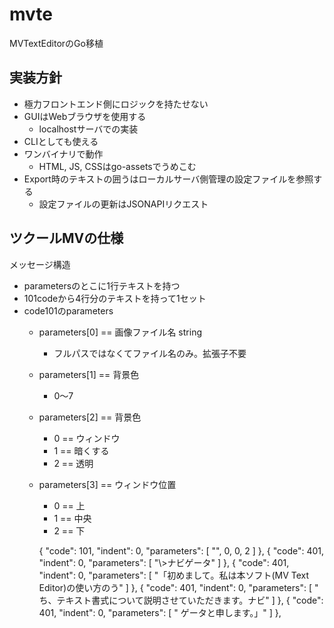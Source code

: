 # mvte

MVTextEditorのGo移植

## 実装方針

- 極力フロントエンド側にロジックを持たせない
- GUIはWebブラウザを使用する
  - localhostサーバでの実装
- CLIとしても使える
- ワンバイナリで動作
  - HTML, JS, CSSはgo-assetsでうめこむ
- Export時のテキストの囲うはローカルサーバ側管理の設定ファイルを参照する
  - 設定ファイルの更新はJSONAPIリクエスト

## ツクールMVの仕様

メッセージ構造

- parametersのとこに1行テキストを持つ
- 101codeから4行分のテキストを持って1セット
- code101のparameters
  - parameters[0] == 画像ファイル名 string
    - フルパスではなくてファイル名のみ。拡張子不要
  - parameters[1] == 背景色
    - 0〜7
  - parameters[2] == 背景色
    - 0 == ウィンドウ
    - 1 == 暗くする
    - 2 == 透明
  - parameters[3] == ウィンドウ位置
    - 0 == 上
    - 1 == 中央
    - 2 == 下

    {
      "code": 101,
      "indent": 0,
      "parameters": [
        "",
        0,
        0,
        2
      ]
    },
    {
      "code": 401,
      "indent": 0,
      "parameters": [
        "\\>ナビゲータ"
      ]
    },
    {
      "code": 401,
      "indent": 0,
      "parameters": [
        "「初めまして。私は本ソフト(MV Text Editor)の使い方のう"
      ]
    },
    {
      "code": 401,
      "indent": 0,
      "parameters": [
        "  ち、テキスト書式について説明させていただきます。ナビ"
      ]
    },
    {
      "code": 401,
      "indent": 0,
      "parameters": [
        "  ゲータと申します。」"
      ]
    },
